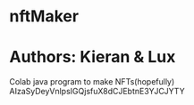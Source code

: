 # nftMaker
# Authors: Kieran & Lux
Colab java program to make NFTs(hopefully)
AIzaSyDeyVnlpsIGQjsfuX8dCJEbtnE3YJCJYTY
